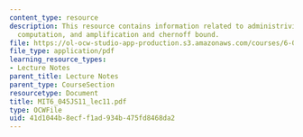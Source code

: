 ```yaml
---
content_type: resource
description: This resource contains information related to administrivia, probabilistic
  computation, and amplification and chernoff bound.
file: https://ol-ocw-studio-app-production.s3.amazonaws.com/courses/6-045j-automata-computability-and-complexity-spring-2011/41d1044b8ecff1ad934b475fd8468da2_MIT6_045JS11_lec11.pdf
file_type: application/pdf
learning_resource_types:
- Lecture Notes
parent_title: Lecture Notes
parent_type: CourseSection
resourcetype: Document
title: MIT6_045JS11_lec11.pdf
type: OCWFile
uid: 41d1044b-8ecf-f1ad-934b-475fd8468da2
---
```


